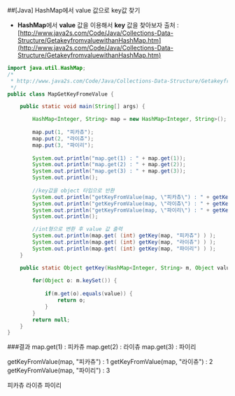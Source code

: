 ##[Java] HashMap에서 value 값으로 key값 찾기
- **HashMap**에서 **value** 값을 이용해서 **key** 값을 찾아보자
출처 : [http://www.java2s.com/Code/Java/Collections-Data-Structure/GetakeyfromvaluewithanHashMap.htm](http://www.java2s.com/Code/Java/Collections-Data-Structure/GetakeyfromvaluewithanHashMap.htm)

```java
import java.util.HashMap;
/*
 * http://www.java2s.com/Code/Java/Collections-Data-Structure/GetakeyfromvaluewithanHashMap.htm
 */
public class MapGetKeyFromeValue {

	public static void main(String[] args) {

		HashMap<Integer, String> map = new HashMap<Integer, String>();
		
		map.put(1, "피카츄");
		map.put(2, "라이츄");
		map.put(3, "파이리");
		
		System.out.println("map.get(1) : " + map.get(1));
		System.out.println("map.get(2) : " + map.get(2));
		System.out.println("map.get(3) : " + map.get(3));
		System.out.println();
		
		//key값을 object 타입으로 반환
		System.out.println("getKeyFromValue(map, \"피카츄\") : " + getKey(map, "피카츄")); 
		System.out.println("getKeyFromValue(map, \"라이츄\") : " + getKey(map, "라이츄")); 
		System.out.println("getKeyFromValue(map, \"파이리\") : " + getKey(map, "파이리")); 
		System.out.println();

		//int형으로 변환 후 value 값 출력
		System.out.println(map.get( (int) getKey(map, "피카츄") ) ); 	
		System.out.println(map.get( (int) getKey(map, "라이츄") ) ); 	
		System.out.println(map.get( (int) getKey(map, "파이리") ) ); 	
	}

	public static Object getKey(HashMap<Integer, String> m, Object value) {
		
		for(Object o: m.keySet()) {
			
			if(m.get(o).equals(value)) {
				return o;
			}
		}
		return null;
	}
}

```

###결과
map.get(1) : 피카츄
map.get(2) : 라이츄
map.get(3) : 파이리

getKeyFromValue(map, "피카츄") : 1
getKeyFromValue(map, "라이츄") : 2
getKeyFromValue(map, "파이리") : 3

피카츄
라이츄
파이리
